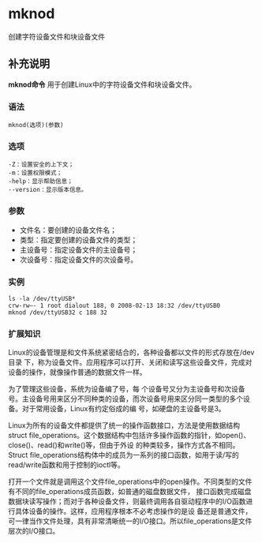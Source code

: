 mknod
===

创建字符设备文件和块设备文件

## 补充说明

**mknod命令** 用于创建Linux中的字符设备文件和块设备文件。

###  语法

```shell
mknod(选项)(参数)
```

###  选项

```shell
-Z：设置安全的上下文；
-m：设置权限模式；
-help：显示帮助信息；
--version：显示版本信息。
```

###  参数

*   文件名：要创建的设备文件名；
*   类型：指定要创建的设备文件的类型；
*   主设备号：指定设备文件的主设备号；
*   次设备号：指定设备文件的次设备号。

###  实例

```shell
ls -la /dev/ttyUSB*
crw-rw—- 1 root dialout 188, 0 2008-02-13 18:32 /dev/ttyUSB0
mknod /dev/ttyUSB32 c 188 32
```

###  扩展知识

Linux的设备管理是和文件系统紧密结合的，各种设备都以文件的形式存放在/dev目录 下，称为设备文件。应用程序可以打开、关闭和读写这些设备文件，完成对设备的操作，就像操作普通的数据文件一样。

为了管理这些设备，系统为设备编了号，每 个设备号又分为主设备号和次设备号。主设备号用来区分不同种类的设备，而次设备号用来区分同一类型的多个设备。对于常用设备，Linux有约定俗成的编 号，如硬盘的主设备号是3。

Linux为所有的设备文件都提供了统一的操作函数接口，方法是使用数据结构struct file_operations。这个数据结构中包括许多操作函数的指针，如open()、close()、read()和write()等，但由于外设 的种类较多，操作方式各不相同。Struct file_operations结构体中的成员为一系列的接口函数，如用于读/写的read/write函数和用于控制的ioctl等。

打开一个文件就是调用这个文件file_operations中的open操作。不同类型的文件有不同的file_operations成员函数，如普通的磁盘数据文件， 接口函数完成磁盘数据块读写操作；而对于各种设备文件，则最终调用各自驱动程序中的I/O函数进行具体设备的操作。这样，应用程序根本不必考虑操作的是设 备还是普通文件，可一律当作文件处理，具有非常清晰统一的I/O接口。所以file_operations是文件层次的I/O接口。


